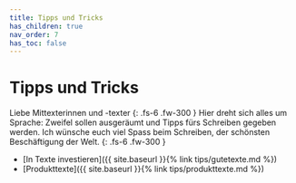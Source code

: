 ```yaml
---
title: Tipps und Tricks
has_children: true
nav_order: 7
has_toc: false
---
```


# Tipps und Tricks

Liebe Mittexterinnen und -texter
{: .fs-6 .fw-300 }
Hier dreht sich alles um Sprache: Zweifel sollen ausgeräumt und Tipps fürs Schreiben gegeben werden. Ich wünsche euch viel Spass beim Schreiben, der schönsten Beschäftigung der Welt.
{: .fs-6 .fw-300 }

- [In Texte investieren]({{ site.baseurl }}{% link tips/gutetexte.md %})
- [Produkttexte]({{ site.baseurl }}{% link tips/produkttexte.md %})

